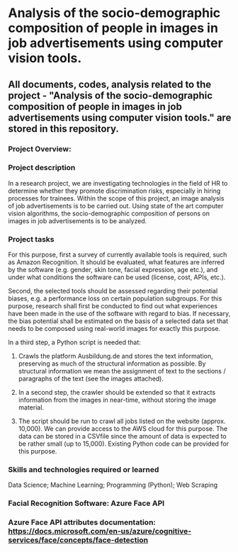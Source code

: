 <b><H1>Analysis of the socio-demographic composition of people in images in job advertisements using computer vision tools.</H1></b>
<b><H2>All documents, codes, analysis related to the project - "Analysis of the socio-demographic composition of people in images in job advertisements using computer vision tools." are stored in this repository.</H2></b>

<b><H3>Project Overview:</H3></b>

<b><H3>Project description</H3></b>
In a research project, we are investigating technologies in the field of HR to determine whether they promote discrimination risks, especially in hiring processes for trainees. Within the scope of this project, an image analysis of job advertisements is to be carried out. Using state of the art computer vision algorithms, the socio-demographic composition of persons on images in job advertisements is to be analyzed. 

<b><H3>Project tasks</H3></b>
For this purpose, first a survey of currently available tools is required, such as Amazon Recognition. It should be evaluated, what features are inferred by the software (e.g. gender, skin tone, facial expression, age etc.), and under what conditions the software can be used (license, cost, APIs, etc.).

Second, the selected tools should be assessed regarding their potential biases, e.g. a performance loss on certain population subgroups. For this purpose, research shall first be conducted to find out what experiences have been made in the use of the software with regard to bias. If necessary, the bias potential shall be estimated on the basis of a selected data set that needs to be composed using real-world images for exactly this purpose. 

In a third step, a Python script is needed that:

1. Crawls the platform Ausbildung.de and stores the text information, preserving as much of the structural information as possible. By structural information we mean the assignment of text to the sections / paragraphs of the text (see the images attached). 

2. In a second step, the crawler should be extended so that it extracts information from the images in near-time, without storing the image material.

3. The script should be run to crawl all jobs listed on the website (approx. 10,000). We can provide access to the AWS cloud for this purpose. The data can be stored in a CSVfile since the amount of data is expected to be rather small (up to 15,000). Existing Python code can be provided for this purpose.

<b><H3>Skills and technologies required or learned</H3></b>

Data Science; Machine Learning; Programming (Python); Web Scraping

<b><H3>Facial Recognition Software: Azure Face API</H3></b>
<b><H3>Azure Face API attributes documentation: https://docs.microsoft.com/en-us/azure/cognitive-services/face/concepts/face-detection</H3></b>
